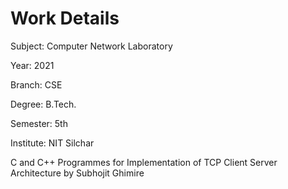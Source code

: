 # Work Details

Subject: Computer Network Laboratory

Year: 2021

Branch: CSE

Degree: B.Tech.

Semester: 5th

Institute: NIT Silchar

C and C++ Programmes for Implementation of TCP Client Server Architecture by Subhojit Ghimire
